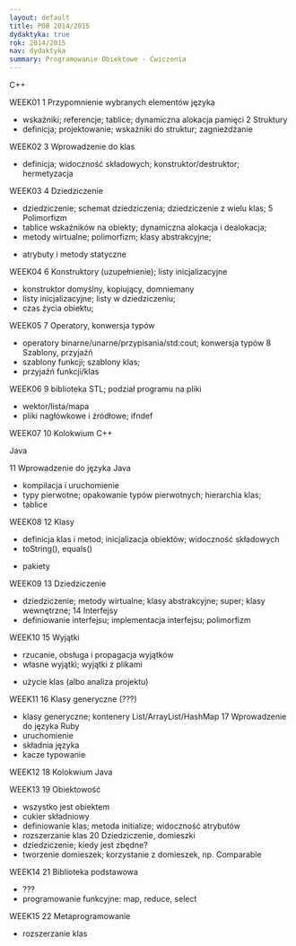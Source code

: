 ```yaml
---
layout: default
title: POB 2014/2015
dydaktyka: true
rok: 2014/2015
nav: dydaktyka
summary: Programowanie Obiektowe - Ćwiczenia
---
```


C++

WEEK01
1 Przypomnienie wybranych elementów języka
  - wskaźniki; referencje; tablice; dynamiczna alokacja pamięci
2 Struktury
  - definicja; projektowanie; wskaźniki do struktur; zagnieżdżanie

WEEK02
3 Wprowadzenie do klas
  - definicja; widoczność składowych; konstruktor/destruktor; hermetyzacja

WEEK03
4 Dziedziczenie
  - dziedziczenie; schemat dziedziczenia; dziedziczenie z wielu klas; 
5 Polimorfizm
  - tablice wskaźników na obiekty; dynamiczna alokacja i dealokacja; 
  - metody wirtualne; polimorfizm; klasy abstrakcyjne;
  + atrybuty i metody statyczne

WEEK04
6 Konstruktory (uzupełnienie); listy inicjalizacyjne
  - konstruktor domyślny, kopiujący, domniemany
  - listy inicjalizacyjne; listy w dziedziczeniu;
  - czas życia obiektu;

WEEK05
7 Operatory, konwersja typów
  - operatory binarne/unarne/przypisania/std:cout; konwersja typów
8  Szablony, przyjaźń
  - szablony funkcji; szablony klas;
  - przyjaźń funkcji/klas

WEEK06
9 biblioteka STL; podział programu na pliki
  - wektor/lista/mapa
  - pliki nagłówkowe i źródłowe; ifndef

WEEK07
10 Kolokwium C++

Java

11 Wprowadzenie do języka Java
  - kompilacja i uruchomienie
  - typy pierwotne; opakowanie typów pierwotnych; hierarchia klas; 
  - tablice

WEEK08
12 Klasy
  - definicja klas i metod; inicjalizacja obiektów; widoczność składowych
  - toString(), equals()
  + pakiety

WEEK09
13 Dziedziczenie
  - dziedziczenie; metody wirtualne; klasy abstrakcyjne; super;
    klasy wewnętrzne;
14 Interfejsy
  - definiowanie interfejsu; implementacja interfejsu; polimorfizm

WEEK10
15 Wyjątki
  - rzucanie, obsługa i propagacja wyjątków
  - własne wyjątki; wyjątki z plikami

  + użycie klas (albo analiza projektu)

WEEK11
16 Klasy generyczne (???)
  - klasy generyczne; kontenery List/ArrayList/HashMap
17 Wprowadzenie do języka Ruby
  - uruchomienie
  - składnia języka
  - kacze typowanie

WEEK12
18 Kolokwium Java

WEEK13
19 Obiektowość
  - wszystko jest obiektem
  - cukier składniowy
  - definiowanie klas; metoda initialize; widoczność atrybutów
  - rozszerzanie klas
20 Dziedziczenie, domieszki
  - dziedziczenie; kiedy jest zbędne?
  - tworzenie domieszek; korzystanie z domieszek, np. Comparable

WEEK14
21 Biblioteka podstawowa
  - ???
  - programowanie funkcyjne: map, reduce, select

WEEK15
22 Metaprogramowanie
  - rozszerzanie klas

